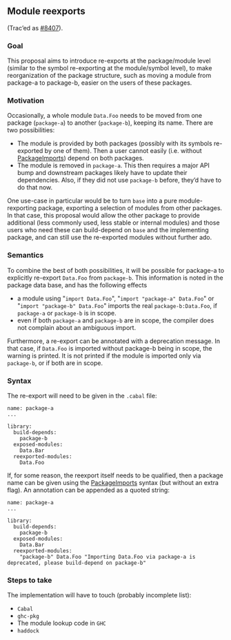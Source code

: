 ## Module reexports


(Trac’ed as [\#8407](https://gitlab.haskell.org//ghc/ghc/issues/8407)).

### Goal


This proposal aims to introduce re-exports at the package/module level (similar to the symbol re-exporting at the module/symbol level), to make reorganization of the package structure, such as moving a module from package-a to package-b, easier on the users of these packages.

### Motivation


Occasionally, a whole module `Data.Foo` needs to be moved from one package (`package-a`) to another (`package-b`), keeping its name. There are two possibilities:

- The module is provided by both packages (possibly with its symbols re-exported by one of them). Then a user cannot easily (i.e. without [PackageImports](package-imports)) depend on both packages.
- The module is removed in `package-a`. This then requires a major API bump and downstream packages likely have to update their dependencies. Also, if they did not use `package-b` before, they’d have to do that now.


One use-case in particular would be to turn `base` into a pure module-rexporting package, exporting a selection of modules from other packages. In that case, this proposal would allow the other package to provide additional (less commonly used, less stable or internal modules) and those users who need these can build-depend on `base` and the implementing package, and can still use the re-exported modules without further ado.

### Semantics


To combine the best of both possibilities, it will be possible for package-a to explicitly re-export `Data.Foo` from `package-b`. This information is noted in the package data base, and has the following effects

- a module using "`import Data.Foo`", "`import "package-a" Data.Foo`" or "`import "package-b" Data.Foo`" imports the real `package-b:Data.Foo`, if `package-a` or `package-b` is in scope.
- even if both `package-a` and `package-b` are in scope, the compiler does not complain about an ambiguous import.


Furthermore, a re-export can be annotated with a deprecation message. In that case, if `Data.Foo` is imported without package-b being in scope, the warning is printed. It is not printed if the module is imported only via `package-b`, or if both are in scope.

### Syntax


The re-export will need to be given in the `.cabal` file:

```wiki
name: package-a
...

library:
  build-depends:
    package-b
  exposed-modules:
    Data.Bar
  reexported-modules:
    Data.Foo
```


If, for some reason, the reexport itself needs to be qualified, then a package name can be given using the [PackageImports](package-imports) syntax (but without an extra flag). An annotation can be appended as a quoted string:

```wiki
name: package-a
...

library:
  build-depends:
    package-b
  exposed-modules:
    Data.Bar
  reexported-modules:
    "package-b" Data.Foo "Importing Data.Foo via package-a is deprecated, please build-depend on package-b"
```

### Steps to take


The implementation will have to touch (probably incomplete list):

- `Cabal`
- `ghc-pkg`
- The module lookup code in `GHC`
- `haddock`
